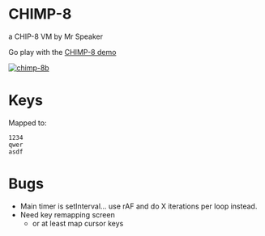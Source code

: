 # CHIMP-8

a CHIP-8 VM by Mr Speaker

Go play with the [CHIMP-8 demo](http://mrspeaker.github.io/CHIMP-8/)

[![chimp-8b](https://cloud.githubusercontent.com/assets/129330/5837153/a4920f60-a14a-11e4-81e3-d58ed22358e0.png)](http://mrspeaker.github.io/CHIMP-8/)


# Keys

Mapped to:

	1234
	qwer
	asdf

# Bugs

- Main timer is setInterval... use rAF and do X iterations per loop instead.
- Need key remapping screen
	- or at least map cursor keys
